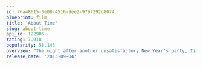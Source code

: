 ```yaml
---
id: 76a48615-0e08-4516-9ee2-9797292c8074
blueprint: film
title: 'About Time'
slug: about-time
api_id: 122906
rating: 7.918
popularity: 58.143
overview: "The night after another unsatisfactory New Year's party, Tim's father tells his son that the men in his family have always had the ability to travel through time. They can't change history, but they can change what happens and has happened in their own lives. Thus begins the start of a lesson in learning to appreciate life itself as it is, as it comes, and most importantly, the people living alongside us."
release_date: '2013-09-04'
---
```


